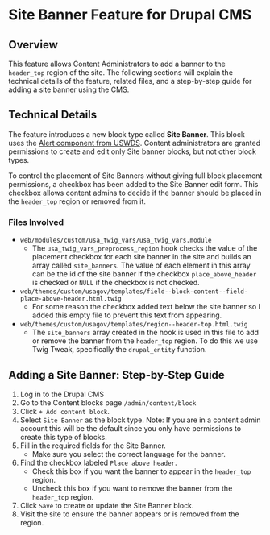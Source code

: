 # Site Banner Feature for Drupal CMS

## Overview
This feature allows Content Administrators to add a banner to the `header_top` region of the site. The following sections will explain the technical details of the feature, related files, and a step-by-step guide for adding a site banner using the CMS.

## Technical Details

The feature introduces a new block type called **Site Banner**. This block uses the [Alert component from USWDS](https://designsystem.digital.gov/components/alert/). Content administrators are granted permissions to create and edit only Site banner blocks, but not other block types.

To control the placement of Site Banners without giving full block placement permissions, a checkbox has been added to the Site Banner edit form. This checkbox allows content admins to decide if the banner should be placed in the `header_top` region or removed from it.

### Files Involved
- `web/modules/custom/usa_twig_vars/usa_twig_vars.module`
  - The `usa_twig_vars_preprocess_region` hook checks the value of the placement checkbox for each site banner in the site and builds an array called `site_banners`. The value of each element in this array can be the id of the site banner if the checkbox `place_above_header` is checked or `NULL` if the checkbox is not checked.
- `web/themes/custom/usagov/templates/field--block-content--field-place-above-header.html.twig`
  - For some reason the checkbox added text below the site banner so I added this empty file to prevent this text from appearing.
- `web/themes/custom/usagov/templates/region--header-top.html.twig`
  - The `site_banners` array created in the hook is used in this file to add or remove the banner from the `header_top` region. To do this we use Twig Tweak, specifically the `drupal_entity` function.

## Adding a Site Banner: Step-by-Step Guide

1. Log in to the Drupal CMS
2. Go to the Content blocks page `/admin/content/block`
3. Click `+ Add content block`.
4. Select `Site Banner` as the block type.
   Note: If you are in a content admin account this will be the default since you only have permissions to create this type of blocks.
5. Fill in the required fields for the Site Banner.
   - Make sure you select the correct language for the banner.
6. Find the checkbox labeled `Place above header`.
   - Check this box if you want the banner to appear in the `header_top` region.
   - Uncheck this box if you want to remove the banner from the `header_top` region.
7. Click `Save` to create or update the Site Banner block.
8. Visit the site to ensure the banner appears or is removed from the region.
